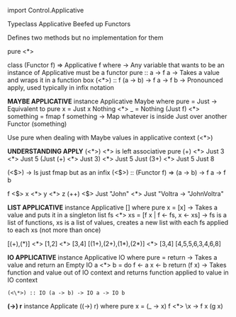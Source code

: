 import Control.Applicative

Typeclass Applicative
Beefed up Functors

Defines two methods but no implementation for them

pure
<\*>

class (Functor f) => Applicative f where -> Any variable that wants to be an instance of Applicative must be a functor
    pure :: a -> f a  -> Takes a value and wraps it in a function box
    (<\*>) :: f (a -> b) -> f a -> f b -> Pronounced apply, used typically in infix notation

__MAYBE APPLICATIVE__
instance Applicative Maybe where 
    pure = Just -> Equivalent to pure x = Just x
    Nothing <\*> _ = Nothing
    (Just f) <\*> something = fmap f something -> Map whatever is inside Just over another Functor (something)

Use pure when dealing with Maybe values in applicative context (<\*>)

__UNDERSTANDING APPLY__ (<\*>)
<\*> is left associative
pure (+) <\*> Just 3 <\*> Just 5
(Just (+) <\*> Just 3) <\*> Just 5
Just (3+) <\*> Just 5
Just 8

(<\$>) -> Is just fmap but as an infix
(<\$>) :: (Functor f) => (a -> b) -> f a -> f b

f <\$> x <\*> y <\*> z
(++) <\$> Just "John" <\*> Just "Voltra -> "JohnVoltra"

__LIST APPLICATIVE__
instance Applicative [] where
    pure x = [x] -> Takes a value and puts it in a singleton list
    fs <\*> xs = [f x | f <- fs, x <- xs] -> fs is a list of functions, xs is a list of values, creates a new list with each fs applied to each xs (not more than once)

[(+),(\*)] <\*> [1,2] <\*> [3,4]
[(1+),(2+),(1\*),(2\*)] <\*> [3,4]
[4,5,5,6,3,4,6,8]

__IO APPLICATIVE__
instance Applicative IO where
    pure = return -> Takes a value and return an Empty IO
    a <\*> b = do
        f <- a
        x <- b
        return (f x) -> Takes function and value out of IO context and returns function applied to value in IO context

    (<\*>) :: IO (a -> b) -> IO a -> IO b

__(->) r__
instance Applicate ((->) r) where
    pure x = (\_ -> x)
    f <\*> \x -> f x (g x)

pure :: a -> (r -> a) -> Return yourself 
pure 3 "blah" -> Returns 3

__ZipList__
instance ZipList where
    pure x = ZipList (repeat x)
    ZipList fs <\*> ZipList xs = ZipList (zipWith (\f x -> f x) fs xs)

Applies first function in fs to first value in xs, second func to second value etc
Resulting list is as long as the shorter of two lists

getZipList extracts a regular list out of a ZipList

__liftA2__
liftA2 :: (Applicative f) => (a -> b -> c) -> f a -> f b -> f c
liftA2 f a b = f <\$> a <\*> b
(a -> b -> c) -> (f a -> f b -> f c) -> Takes a normal binary function and promotes it to a function that operates on two functors
liftA2 (:) (Just 3) (Just [4]) -> : returns a new list with an element at the beginning

__sequenceA__
sequenceA :: (Applicative f) => [f a] -> f [a] -> Transforms a list of [Just 3, Just 5] to Just [3, 5]
sequenceA [] = pure []
sequenceA (x:xs) = (:) <\$> x <\*> sequenceA xs

sequenceA = foldr (liftA2 (:)) (pure [])

The two functions below are equivalent (and returns True if a list of booleans is true)
and $ map (\f -> f 7) [(>4),(<10),odd]
and $ sequenceA [(>4)(>10),odd] 7
sequenceA function transforms (Num a) => [a -> Bool] into (Num a) => a -> [Bool]
sequenceA [[1,2,3],[3,4]] -> [[1,3],[1,4],[2,3],[2,4],[3,3],[3,4]]

__APPLICATIVE LAWS__
pure f <\*> x == fmap f x
pure id <\*> v = v
pure (.) <\*> u <\*> v <\*> w = u <\*> (v <\*> w)
pure f <\*> pure x = pure (f x)
u <\*> pure y = pure ($ y) <\*> u
